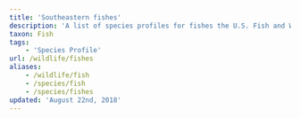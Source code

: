 ```yaml
---
title: 'Southeastern fishes'
description: 'A list of species profiles for fishes the U.S. Fish and Wildlife Service works to conserve in the Southeastern United States.'
taxon: Fish
tags:
    - 'Species Profile'
url: /wildlife/fishes
aliases:
    - /wildlife/fish
    - /species/fish
    - /species/fishes
updated: 'August 22nd, 2018'
---
```

